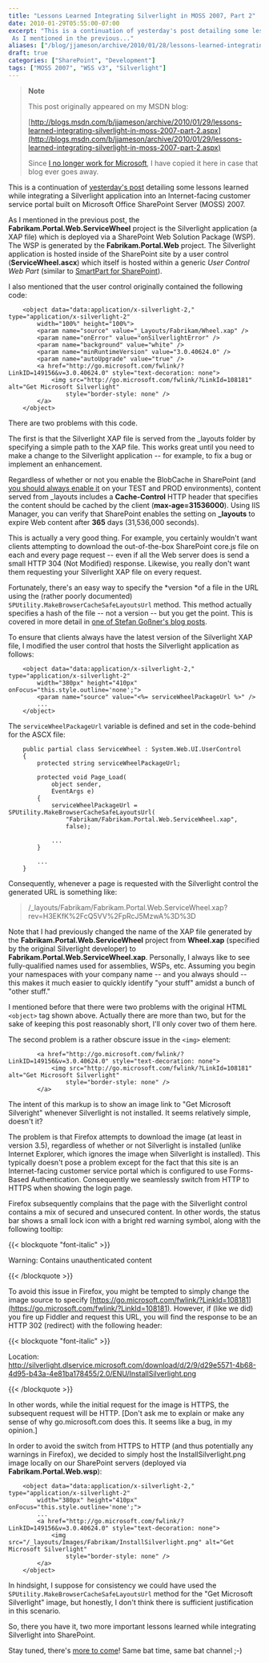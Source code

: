 ```yaml
---
title: "Lessons Learned Integrating Silverlight in MOSS 2007, Part 2"
date: 2010-01-29T05:55:00-07:00
excerpt: "This is a continuation of yesterday's post detailing some lessons learned while integrating a Silverlight application into an Internet-facing customer service portal built on Microsoft Office SharePoint Server (MOSS) 2007. 
 As I mentioned in the previous..."
aliases: ["/blog/jjameson/archive/2010/01/28/lessons-learned-integrating-silverlight-in-moss-2007-part-2.aspx", "/blog/jjameson/archive/2010/01/29/lessons-learned-integrating-silverlight-in-moss-2007-part-2.aspx"]
draft: true
categories: ["SharePoint", "Development"]
tags: ["MOSS 2007", "WSS v3", "Silverlight"]
---
```


> **Note**
>
> This post originally appeared on my MSDN blog:
>
> [http://blogs.msdn.com/b/jjameson/archive/2010/01/29/lessons-learned-integrating-silverlight-in-moss-2007-part-2.aspx](http://blogs.msdn.com/b/jjameson/archive/2010/01/29/lessons-learned-integrating-silverlight-in-moss-2007-part-2.aspx)
>
> Since
> [I no longer work for Microsoft](/blog/jjameson/2011/09/02/last-day-with-microsoft),
> I have copied it here in case that blog ever goes away.

This is a continuation of
[yesterday's post](/blog/jjameson/2010/01/28/lessons-learned-integrating-silverlight-in-moss-2007-part-1)
detailing some lessons learned while integrating a Silverlight application into
an Internet-facing customer service portal built on Microsoft Office SharePoint
Server (MOSS) 2007.

As I mentioned in the previous post, the **Fabrikam.Portal.Web.ServiceWheel**
project is the Silverlight application (a XAP file) which is deployed via a
SharePoint Web Solution Package (WSP). The WSP is generated by the
**Fabrikam.Portal.Web** project. The Silverlight application is hosted inside of
the SharePoint site by a user control (**ServiceWheel.ascx**) which itself is
hosted within a generic *User Control Web Part* (similar to
[SmartPart for SharePoint](http://www.codeplex.com/smartpart)).

I also mentioned that the user control originally contained the following code:

```
    <object data="data:application/x-silverlight-2," type="application/x-silverlight-2"
        width="100%" height="100%">
        <param name="source" value="_Layouts/Fabrikam/Wheel.xap" />
        <param name="onError" value="onSilverlightError" />
        <param name="background" value="white" />
        <param name="minRuntimeVersion" value="3.0.40624.0" />
        <param name="autoUpgrade" value="true" />
        <a href="http://go.microsoft.com/fwlink/?LinkID=149156&v=3.0.40624.0" style="text-decoration: none">
            <img src="http://go.microsoft.com/fwlink/?LinkId=108181" alt="Get Microsoft Silverlight"
                style="border-style: none" />
        </a>
    </object>
```

There are two problems with this code.

The first is that the Silverlight XAP file is served from the \_layouts folder
by specifying a simple path to the XAP file. This works great until you need to
make a change to the Silverlight application -- for example, to fix a bug or
implement an enhancement.

Regardless of whether or not you enable the BlobCache in SharePoint (and
[you should always enable it](/blog/jjameson/2009/03/27/always-enable-disk-based-caching-in-moss-2007)
on your TEST and PROD environments), content served from \_layouts includes a
**Cache-Control** HTTP header that specifies the content should be cached by the
client (**max-age=31536000**). Using IIS Manager, you can verify that SharePoint
enables the setting on **\_layouts** to expire Web content after **365** days
(31,536,000 seconds).

This is actually a very good thing. For example, you certainly wouldn't want
clients attempting to download the out-of-the-box SharePoint core.js file on
each and every page request -- even if all the Web server does is send a small
HTTP 304 (Not Modified) response. Likewise, you really don't want them
requesting your Silverlight XAP file on every request.

Fortunately, there's an easy way to specify the *version *of a file in the URL
using the (rather poorly documented) ` SPUtility.MakeBrowserCacheSafeLayoutsUrl`
method. This method actually specifies a hash of the file -- not a version --
but you get the point. This is covered in more detail in
[one of Stefan Goßner's blog posts](http://blogs.technet.com/stefan_gossner/archive/2009/04/08/how-to-create-a-browser-cache-save-url-to-a-javascript-or-css-file-in-sharepoint.aspx).

To ensure that clients always have the latest version of the Silverlight XAP
file, I modified the user control that hosts the Silverlight application as
follows:

```
    <object data="data:application/x-silverlight-2," type="application/x-silverlight-2"
        width="380px" height="410px" onFocus="this.style.outline='none';">
        <param name="source" value="<%= serviceWheelPackageUrl %>" />
        ...
    </object>
```

The `serviceWheelPackageUrl` variable is defined and set in the code-behind for
the ASCX file:

```
    public partial class ServiceWheel : System.Web.UI.UserControl
    {
        protected string serviceWheelPackageUrl;

        protected void Page_Load(
            object sender,
            EventArgs e)
        {
            serviceWheelPackageUrl = SPUtility.MakeBrowserCacheSafeLayoutsUrl(
                "Fabrikam/Fabrikam.Portal.Web.ServiceWheel.xap",
                false);

            ...
        }

        ...
    }
```

Consequently, whenever a page is requested with the Silverlight control the
generated URL is something like:

> /\_layouts/Fabrikam/Fabrikam.Portal.Web.ServiceWheel.xap?rev=H3EKfK%2FcQ5VV%2FpRcJ5MzwA%3D%3D

Note that I had previously changed the name of the XAP file generated by the
**Fabrikam.Portal.Web.ServiceWheel** project from **Wheel.xap** (specified by
the original Silverlight developer) to **Fabrikam.Portal.Web.ServiceWheel.xap**.
Personally, I always like to see fully-qualified names used for assemblies,
WSPs, etc. Assuming you begin your namespaces with your company name -- and you
always should -- this makes it much easier to quickly identify "your stuff"
amidst a bunch of "other stuff."

I mentioned before that there were two problems with the original HTML
`<object>` tag shown above. Actually there are more than two, but for the sake
of keeping this post reasonably short, I'll only cover two of them here.

The second problem is a rather obscure issue in the `<img>` element:

```
        <a href="http://go.microsoft.com/fwlink/?LinkID=149156&v=3.0.40624.0" style="text-decoration: none">
            <img src="http://go.microsoft.com/fwlink/?LinkId=108181" alt="Get Microsoft Silverlight"
                style="border-style: none" />
        </a>
```

The intent of this markup is to show an image link to "Get Microsoft Silveright"
whenever Silverlight is not installed. It seems relatively simple, doesn't it?

The problem is that Firefox attempts to download the image (at least in version
3.5), regardless of whether or not Silverlight is installed (unlike Internet
Explorer, which ignores the image when Silverlight is installed). This typically
doesn't pose a problem except for the fact that this site is an Internet-facing
customer service portal which is configured to use Forms-Based Authentication.
Consequently we seamlessly switch from HTTP to HTTPS when showing the login
page.

Firefox subsequently complains that the page with the Silverlight control
contains a mix of secured and unsecured content. In other words, the status bar
shows a small lock icon with a bright red warning symbol, along with the
following tooltip:

{{< blockquote "font-italic" >}}

Warning: Contains unauthenticated content

{{< /blockquote >}}

To avoid this issue in Firefox, you might be tempted to simply change the image
source to specify
[https://go.microsoft.com/fwlink/?LinkId=108181](https://go.microsoft.com/fwlink/?LinkId=108181).
However, if (like we did) you fire up Fiddler and request this URL, you will
find the response to be an HTTP 302 (redirect) with the following header:

{{< blockquote "font-italic" >}}

Location: http://silverlight.dlservice.microsoft.com/download/d/2/9/d29e5571-4b68-4d95-b43a-4e81ba178455/2.0/ENU/InstallSilverlight.png

{{< /blockquote >}}

In other words, while the initial request for the image is HTTPS, the subsequent
request will be HTTP. [Don't ask me to explain or make any sense of why
go.microsoft.com does this. It seems like a bug, in my opinion.]

In order to avoid the switch from HTTPS to HTTP (and thus potentially any
warnings in Firefox), we decided to simply host the InstallSilverlight.png image
locally on our SharePoint servers (deployed via **Fabrikam.Portal.Web.wsp**):

```
    <object data="data:application/x-silverlight-2," type="application/x-silverlight-2"
        width="380px" height="410px" onFocus="this.style.outline='none';">
        ...
        <a href="http://go.microsoft.com/fwlink/?LinkID=149156&v=3.0.40624.0" style="text-decoration: none">
            <img src="/_layouts/Images/Fabrikam/InstallSilverlight.png" alt="Get Microsoft Silverlight"
                style="border-style: none" />
        </a>
    </object>
```

In hindsight, I suppose for consistency we could have used the ` SPUtility.MakeBrowserCacheSafeLayoutsUrl` method for the "Get Microsoft
Silverlight" image, but honestly, I don't think there is sufficient
justification in this scenario.

So, there you have it, two more important lessons learned while integrating
Silverlight into SharePoint.

Stay tuned, there's
[more to come](/blog/jjameson/2010/01/30/lessons-learned-integrating-silverlight-in-moss-2007-part-3)!
Same bat time, same bat channel ;-)

